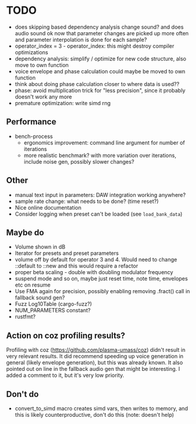 # TODO

- does skipping based dependency analysis change sound? and does audio sound
  ok now that parameter changes are picked up more often and parameter
  interpolation is done for each sample?
- operator_index = 3 - operator_index: this might destroy compiler
  optimizations
- dependency analysis: simplify / optimize for new code structure, also move
  to own function
- voice envelope and phase calculation could maybe be moved to own function
- think about doing phase calculation closer to where data is used??
- phase: avoid multiplication trick for "less precision", since it probably
  doesn't work any more
- premature optimization: write simd rng

## Performance

- bench-process
  - ergonomics improvement: command line argument for number of iterations
  - more realistic benchmark? with more variation over iterations,
    include noise gen, possibly slower changes?

## Other

* manual text input in parameters: DAW integration working anywhere?
* sample rate change: what needs to be done? (time reset?)
* Nice online documentation
* Consider logging when preset can't be loaded (see `load_bank_data`)

## Maybe do

* Volume shown in dB
* Iterator for presets and preset parameters
* volume off by default for operator 3 and 4. Would need to change ::default to
  ::new and this would require a refactor
* proper beta scaling - double with doubling modulator frequency
* suspend mode and so on, maybe just reset time, note time, envelopes etc on
  resume
* Use FMA again for precision, possibly enabling removing .fract() call
  in fallback sound gen?
* Fuzz Log10Table (cargo-fuzz?)
* NUM_PARAMETERS constant?
* rustfmt?

## Action on coz profiling results?

Profiling with coz (https://github.com/plasma-umass/coz) didn't result in
very relevant results. It did recommend speeding up voice generation in
general (likely envelope generation), but this was already known. It also
pointed out on line in the fallback audio gen that might be interesting. I
added a comment to it, but it's very low priority.

## Don't do

- convert_to_simd macro creates simd vars, then writes to memory, and this
  is likely counterproductive, don't do this (note: doesn't help)